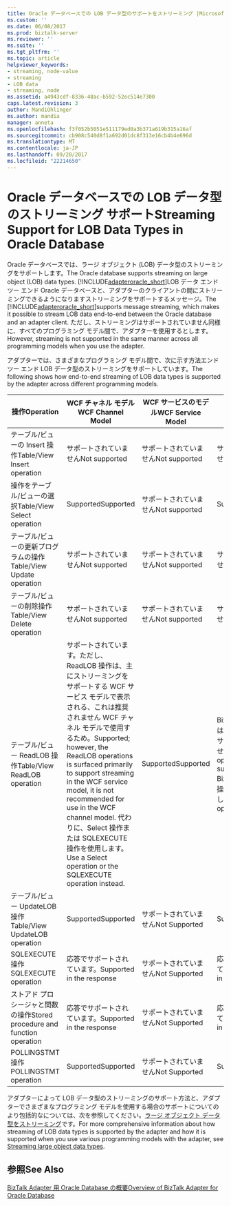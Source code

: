 ```yaml
---
title: Oracle データベースでの LOB データ型のサポートをストリーミング |Microsoft ドキュメント
ms.custom: ''
ms.date: 06/08/2017
ms.prod: biztalk-server
ms.reviewer: ''
ms.suite: ''
ms.tgt_pltfrm: ''
ms.topic: article
helpviewer_keywords:
- streaming, node-value
- streaming
- LOB data
- streaming, node
ms.assetid: a4943cdf-8336-48ac-b592-52ec514e7300
caps.latest.revision: 3
author: MandiOhlinger
ms.author: mandia
manager: anneta
ms.openlocfilehash: f3f052b5051e511179ed0a3b371a619b315a16af
ms.sourcegitcommit: cb908c540d8f1a692d01dc8f313e16cb4b4e696d
ms.translationtype: MT
ms.contentlocale: ja-JP
ms.lasthandoff: 09/20/2017
ms.locfileid: "22214650"
---
```

# <a name="streaming-support-for-lob-data-types-in-oracle-database"></a><span data-ttu-id="ffec6-102">Oracle データベースでの LOB データ型のストリーミング サポート</span><span class="sxs-lookup"><span data-stu-id="ffec6-102">Streaming Support for LOB Data Types in Oracle Database</span></span>
<span data-ttu-id="ffec6-103">Oracle データベースでは、ラージ オブジェクト (LOB) データ型のストリーミングをサポートします。</span><span class="sxs-lookup"><span data-stu-id="ffec6-103">The Oracle database supports streaming on large object (LOB) data types.</span></span> <span data-ttu-id="ffec6-104">[!INCLUDE[adapteroracle_short](../../includes/adapteroracle-short-md.md)]LOB データ エンド ツー エンド Oracle データベースと、アダプターのクライアントの間にストリーミングできるようになりますストリーミングをサポートするメッセージ。</span><span class="sxs-lookup"><span data-stu-id="ffec6-104">The [!INCLUDE[adapteroracle_short](../../includes/adapteroracle-short-md.md)]supports message streaming, which makes it possible to stream LOB data end-to-end between the Oracle database and an adapter client.</span></span> <span data-ttu-id="ffec6-105">ただし、ストリーミングはサポートされていません同様に、すべてのプログラミング モデル間で、アダプターを使用するとします。</span><span class="sxs-lookup"><span data-stu-id="ffec6-105">However, streaming is not supported in the same manner across all programming models when you use the adapter.</span></span>  
  
 <span data-ttu-id="ffec6-106">アダプターでは、さまざまなプログラミング モデル間で、次に示す方法エンド ツー エンド LOB データ型のストリーミングをサポートしています。</span><span class="sxs-lookup"><span data-stu-id="ffec6-106">The following shows how end-to-end streaming of LOB data types is supported by the adapter across different programming models.</span></span>  
  
|<span data-ttu-id="ffec6-107">操作</span><span class="sxs-lookup"><span data-stu-id="ffec6-107">Operation</span></span>|<span data-ttu-id="ffec6-108">WCF チャネル モデル</span><span class="sxs-lookup"><span data-stu-id="ffec6-108">WCF Channel Model</span></span>|<span data-ttu-id="ffec6-109">WCF サービスのモデル</span><span class="sxs-lookup"><span data-stu-id="ffec6-109">WCF Service Model</span></span>|<span data-ttu-id="ffec6-110">BizTalk Server</span><span class="sxs-lookup"><span data-stu-id="ffec6-110">BizTalk Server</span></span>|  
|---------------|-----------------------|-----------------------|--------------------|  
|<span data-ttu-id="ffec6-111">テーブル/ビューの Insert 操作</span><span class="sxs-lookup"><span data-stu-id="ffec6-111">Table/View Insert operation</span></span>|<span data-ttu-id="ffec6-112">サポートされていません</span><span class="sxs-lookup"><span data-stu-id="ffec6-112">Not supported</span></span>|<span data-ttu-id="ffec6-113">サポートされていません</span><span class="sxs-lookup"><span data-stu-id="ffec6-113">Not supported</span></span>|<span data-ttu-id="ffec6-114">サポートされていません</span><span class="sxs-lookup"><span data-stu-id="ffec6-114">Not supported</span></span>|  
|<span data-ttu-id="ffec6-115">操作をテーブル/ビューの選択</span><span class="sxs-lookup"><span data-stu-id="ffec6-115">Table/View Select operation</span></span>|<span data-ttu-id="ffec6-116">Supported</span><span class="sxs-lookup"><span data-stu-id="ffec6-116">Supported</span></span>|<span data-ttu-id="ffec6-117">サポートされていません</span><span class="sxs-lookup"><span data-stu-id="ffec6-117">Not supported</span></span>|<span data-ttu-id="ffec6-118">Supported</span><span class="sxs-lookup"><span data-stu-id="ffec6-118">Supported</span></span>|  
|<span data-ttu-id="ffec6-119">テーブル/ビューの更新プログラムの操作</span><span class="sxs-lookup"><span data-stu-id="ffec6-119">Table/View Update operation</span></span>|<span data-ttu-id="ffec6-120">サポートされていません</span><span class="sxs-lookup"><span data-stu-id="ffec6-120">Not supported</span></span>|<span data-ttu-id="ffec6-121">サポートされていません</span><span class="sxs-lookup"><span data-stu-id="ffec6-121">Not supported</span></span>|<span data-ttu-id="ffec6-122">サポートされていません</span><span class="sxs-lookup"><span data-stu-id="ffec6-122">Not supported</span></span>|  
|<span data-ttu-id="ffec6-123">テーブル/ビューの削除操作</span><span class="sxs-lookup"><span data-stu-id="ffec6-123">Table/View Delete operation</span></span>|<span data-ttu-id="ffec6-124">サポートされていません</span><span class="sxs-lookup"><span data-stu-id="ffec6-124">Not supported</span></span>|<span data-ttu-id="ffec6-125">サポートされていません</span><span class="sxs-lookup"><span data-stu-id="ffec6-125">Not supported</span></span>|<span data-ttu-id="ffec6-126">サポートされていません</span><span class="sxs-lookup"><span data-stu-id="ffec6-126">Not supported</span></span>|  
|<span data-ttu-id="ffec6-127">テーブル/ビュー ReadLOB 操作</span><span class="sxs-lookup"><span data-stu-id="ffec6-127">Table/View ReadLOB operation</span></span>|<span data-ttu-id="ffec6-128">サポートされています。ただし、ReadLOB 操作は、主にストリーミングをサポートする WCF サービス モデルで表示される、これは推奨されません WCF チャネル モデルで使用するため。</span><span class="sxs-lookup"><span data-stu-id="ffec6-128">Supported; however, the ReadLOB operations is surfaced primarily to support streaming in the WCF service model, it is not recommended for use in the WCF channel model.</span></span> <span data-ttu-id="ffec6-129">代わりに、Select 操作または SQLEXECUTE 操作を使用します。</span><span class="sxs-lookup"><span data-stu-id="ffec6-129">Use a Select operation or the SQLEXECUTE operation instead.</span></span>|<span data-ttu-id="ffec6-130">Supported</span><span class="sxs-lookup"><span data-stu-id="ffec6-130">Supported</span></span>|<span data-ttu-id="ffec6-131">BizTalk Server では、ReadLOB 操作はサポートされていません。</span><span class="sxs-lookup"><span data-stu-id="ffec6-131">The ReadLOB operation is not supported for BizTalk Server.</span></span> <span data-ttu-id="ffec6-132">選択操作を代わりに使用します。</span><span class="sxs-lookup"><span data-stu-id="ffec6-132">Use a Select operation instead.</span></span>|  
|<span data-ttu-id="ffec6-133">テーブル/ビュー UpdateLOB 操作</span><span class="sxs-lookup"><span data-stu-id="ffec6-133">Table/View UpdateLOB operation</span></span>|<span data-ttu-id="ffec6-134">Supported</span><span class="sxs-lookup"><span data-stu-id="ffec6-134">Supported</span></span>|<span data-ttu-id="ffec6-135">サポートされていません</span><span class="sxs-lookup"><span data-stu-id="ffec6-135">Not Supported</span></span>|<span data-ttu-id="ffec6-136">Supported</span><span class="sxs-lookup"><span data-stu-id="ffec6-136">Supported</span></span>|  
|<span data-ttu-id="ffec6-137">SQLEXECUTE 操作</span><span class="sxs-lookup"><span data-stu-id="ffec6-137">SQLEXECUTE operation</span></span>|<span data-ttu-id="ffec6-138">応答でサポートされています。</span><span class="sxs-lookup"><span data-stu-id="ffec6-138">Supported in the response</span></span>|<span data-ttu-id="ffec6-139">サポートされていません</span><span class="sxs-lookup"><span data-stu-id="ffec6-139">Not Supported</span></span>|<span data-ttu-id="ffec6-140">応答でサポートされています。</span><span class="sxs-lookup"><span data-stu-id="ffec6-140">Supported in the response</span></span>|  
|<span data-ttu-id="ffec6-141">ストアド プロシージャと関数の操作</span><span class="sxs-lookup"><span data-stu-id="ffec6-141">Stored procedure and function operation</span></span>|<span data-ttu-id="ffec6-142">応答でサポートされています。</span><span class="sxs-lookup"><span data-stu-id="ffec6-142">Supported in the response</span></span>|<span data-ttu-id="ffec6-143">サポートされていません</span><span class="sxs-lookup"><span data-stu-id="ffec6-143">Not Supported</span></span>|<span data-ttu-id="ffec6-144">応答でサポートされています。</span><span class="sxs-lookup"><span data-stu-id="ffec6-144">Supported in the response</span></span>|  
|<span data-ttu-id="ffec6-145">POLLINGSTMT 操作</span><span class="sxs-lookup"><span data-stu-id="ffec6-145">POLLINGSTMT operation</span></span>|<span data-ttu-id="ffec6-146">Supported</span><span class="sxs-lookup"><span data-stu-id="ffec6-146">Supported</span></span>|<span data-ttu-id="ffec6-147">サポートされていません</span><span class="sxs-lookup"><span data-stu-id="ffec6-147">Not Supported</span></span>|<span data-ttu-id="ffec6-148">Supported</span><span class="sxs-lookup"><span data-stu-id="ffec6-148">Supported</span></span>|  
  
 <span data-ttu-id="ffec6-149">アダプターによって LOB データ型のストリーミングのサポート方法と、アダプターでさまざまなプログラミング モデルを使用する場合のサポートについてのより包括的なについては、次を参照してください。[ラージ オブジェクト データ型をストリーミング](../../adapters-and-accelerators/adapter-oracle-database/streaming-large-object-data-types-in-oracle-database-adapter.md)です。</span><span class="sxs-lookup"><span data-stu-id="ffec6-149">For more comprehensive information about how streaming of LOB data types is supported by the adapter and how it is supported when you use various programming models with the adapter, see [Streaming large object data types](../../adapters-and-accelerators/adapter-oracle-database/streaming-large-object-data-types-in-oracle-database-adapter.md).</span></span>  
  
## <a name="see-also"></a><span data-ttu-id="ffec6-150">参照</span><span class="sxs-lookup"><span data-stu-id="ffec6-150">See Also</span></span>  
 [<span data-ttu-id="ffec6-151">BizTalk Adapter 用 Oracle Database の概要</span><span class="sxs-lookup"><span data-stu-id="ffec6-151">Overview of BizTalk Adapter for Oracle Database</span></span>](../../adapters-and-accelerators/adapter-oracle-database/overview-of-biztalk-adapter-for-oracle-database.md)